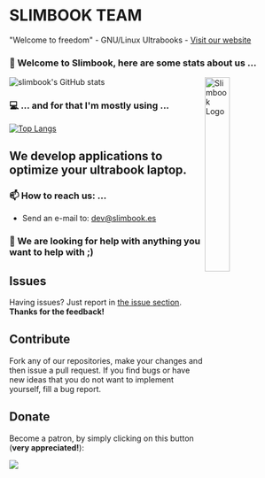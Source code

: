 # SLIMBOOK TEAM
"Welcome to freedom" - GNU/Linux Ultrabooks - [Visit our website](https://www.slimbook.es)

### 👋 Welcome to Slimbook, here are some stats about us ...


![slimbook's GitHub stats](https://github-readme-stats.vercel.app/api?username=slimbook&show_icons=true&theme=dark)
<img src="https://user-images.githubusercontent.com/18195266/191217337-a02a8ef8-74ba-4ddc-84cd-55385aa8cfe2.png" align="right"
     alt="Slimbook Logo" width="30%">

### 💻 ... and for that I'm mostly using ...

[![Top Langs](https://github-readme-stats.vercel.app/api/top-langs/?username=slimbook&layout=compact&theme=dark)](https://github.com/slimbook)


## We develop applications to optimize your ultrabook laptop.

### 📫 How to reach us: ...
- Send an e-mail to: dev@slimbook.es
### 🤔 We are looking for help with anything you want to help with ;)

## Issues

Having issues? Just report in [the issue section](https://github.com/slimbook/slimbook/issues). **Thanks for the feedback!**

## Contribute

Fork any of our repositories, make your changes and then issue a pull request. If you find bugs or have new ideas that you do not want to implement yourself, fill a bug report.

## Donate

Become a patron, by simply clicking on this button (**very appreciated!**):

[![](https://c5.patreon.com/external/logo/become_a_patron_button.png)](https://www.patreon.com/slimbook)

